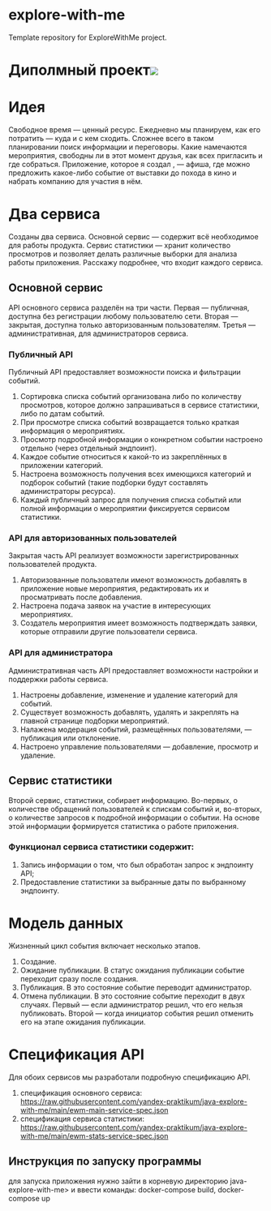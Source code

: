 # explore-with-me
Template repository for ExploreWithMe project.
# Диполмный проект![](../Downloads/Image.png)
# Идея
Свободное время — ценный ресурс. Ежедневно мы планируем, как его 
потратить — куда и с кем сходить. Сложнее всего в таком 
планировании поиск информации и переговоры. Какие намечаются 
мероприятия, свободны ли в этот момент друзья, как всех 
пригласить и где собраться. Приложение, которое я создал 
, — афиша, где можно предложить какое-либо событие от 
выставки до похода в кино и набрать компанию для участия в нём.
# Два сервиса
Созданы два сервиса.
Основной сервис — содержит всё необходимое для работы продукта.
Сервис статистики — хранит количество просмотров и позволяет делать различные 
выборки для анализа работы приложения.
Расскажу подробнее, что входит каждого сервиса.
## Основной сервис
API основного сервиса разделён на три части. Первая — публичная, доступна без 
регистрации любому пользователю сети. Вторая — закрытая, доступна только 
авторизованным пользователям. Третья — административная, для администраторов 
сервиса.
### Публичный API
Публичный API предоставляет возможности поиска и фильтрации событий.
1. Сортировка списка событий организована либо по количеству 
просмотров, которое должно запрашиваться в сервисе статистики, либо по датам событий.
2. При просмотре списка событий возвращается только краткая информация о мероприятиях.
3. Просмотр подробной информации о конкретном событии настроено отдельно 
(через отдельный эндпоинт).
4. Каждое событие относиться к какой-то из закреплённых в приложении категорий.
5. Настроена возможность получения всех имеющихся категорий и подборок событий 
(такие подборки будут составлять администраторы ресурса).
6. Каждый публичный запрос для получения списка событий или полной информации 
о мероприятии фиксируется сервисом статистики.
### API для авторизованных пользователей
Закрытая часть API реализует возможности зарегистрированных пользователей продукта.
1. Авторизованные пользователи имеют возможность добавлять в приложение новые 
мероприятия, редактировать их и просматривать после добавления.
2. Настроена подача заявок на участие в интересующих мероприятиях.
3. Создатель мероприятия имеет возможность подтверждать заявки, которые отправили 
другие пользователи сервиса.
### API для администратора
Административная часть API предоставляет возможности настройки и поддержки работы сервиса.
1. Настроены добавление, изменение и удаление категорий для событий.
2. Существует возможность добавлять, удалять и закреплять на главной странице подборки мероприятий.
3. Налажена модерация событий, размещённых пользователями, — публикация или отклонение.
4. Настроено управление пользователями — добавление, просмотр и удаление.
## Сервис статистики
Второй сервис, статистики, собирает информацию. Во-первых, о количестве 
обращений пользователей к спискам событий и, во-вторых, о количестве запросов 
к подробной информации о событии. На основе этой информации формируется 
статистика о работе приложения.
### Функционал сервиса статистики содержит:
1. Запись информации о том, что был обработан запрос к эндпоинту API;
2. Предоставление статистики за выбранные даты по выбранному эндпоинту.
# Модель данных
Жизненный цикл события включает несколько этапов.
1. Создание.
2. Ожидание публикации. В статус ожидания публикации событие переходит сразу после создания.
3. Публикация. В это состояние событие переводит администратор.
4. Отмена публикации. В это состояние событие переходит в двух случаях. 
Первый — если администратор решил, что его нельзя публиковать. 
Второй — когда инициатор события решил отменить его на этапе ожидания публикации.
# Спецификация API
Для обоих сервисов мы разработали подробную спецификацию API.
1. спецификация основного сервиса: https://raw.githubusercontent.com/yandex-praktikum/java-explore-with-me/main/ewm-main-service-spec.json
2. спецификация сервиса статистики: https://raw.githubusercontent.com/yandex-praktikum/java-explore-with-me/main/ewm-stats-service-spec.json
## Инструкция по запуску программы
для запуска приложения нужно зайти в корневую директорию java-explore-with-me>
и   ввести команды:
docker-compose build, docker-compose up
